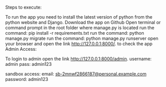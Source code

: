 Steps to execute:

To run the app you need to install the latest version of python from the python website and Django.
Download the app on Github
Open terminal or command prompt in the root folder where manage.py is located
run the command: pip install -r requirements.txt
run the command: python manage.py migrate
run the command: python manage.py runserver
open your browser and open the link http://127.0.0.1:8000/. to check the app
Admin Access:

To login to admin open the link http://127.0.0.1:8000/admin. username: admin pass: admin123

sandbox access: email: sb-2mnwf2866187@personal.example.com password: admin123

